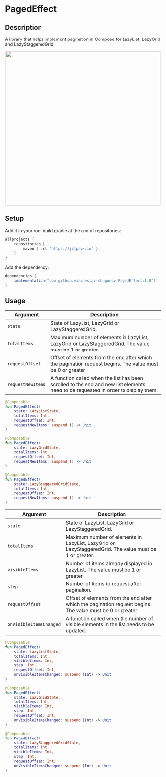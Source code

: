 # PagedEffect

## Description

A library that helps implement pagination in Compose for LazyList, LazyGrid and LazyStaggeredGrid.

<p align="center">
  <img src="https://github.com/viacheslav-chugunov/PagedEffect/blob/main/assets/paging_example.gif" height=500 />
</p>

## Setup

Add it in your root build.gradle at the end of repositories:

```gradle
allprojects {
    repositories {
        maven { url 'https://jitpack.io' }
    }
}
```

Add the dependency:

```gradle
dependencies {
    implementation("com.github.viacheslav-chugunov:PagedEffect:1.0")
}
```

## Usage

|Argument|Description|
| --- | --- |
|`state`|State of LazyList, LazyGrid or LazyStaggeredGrid.|
|`totalItems`|Maximum number of elements in LazyList, LazyGrid or LazyStaggeredGrid. The value must be 1 or greater.|
|`requestOffset`|Offset of elements from the end after which the pagination request begins. The value must be 0 or greater|
|`requestNewItems`|A function called when the list has been scrolled to the end and new list elements need to be requested in order to display them.|

```kotlin
@Composable
fun PagedEffect(
    state: LazyListState,
    totalItems: Int,
    requestOffset: Int,
    requestNewItems: suspend () -> Unit
)

@Composable
fun PagedEffect(
    state: LazyGridState,
    totalItems: Int,
    requestOffset: Int,
    requestNewItems: suspend () -> Unit
)

@Composable
fun PagedEffect(
    state: LazyStaggeredGridState,
    totalItems: Int,
    requestOffset: Int,
    requestNewItems: suspend () -> Unit
)
```

|Argument|Description|
| --- | --- |
|`state`|State of LazyList, LazyGrid or LazyStaggeredGrid.|
|`totalItems`|Maximum number of elements in LazyList, LazyGrid or LazyStaggeredGrid. The value must be 1 or greater.|
|`visibleItems`|Number of items already displayed in LazyList. The value must be 1 or greater.|
|`step`|Number of items to request after pagination.|
|`requestOffset`|Offset of elements from the end after which the pagination request begins. The value must be 0 or greater.|
|`onVisibleItemsChanged`|A function called when the number of visible elements in the list needs to be updated.|


```kotlin
@Composable
fun PagedEffect(
    state: LazyListState,
    totalItems: Int,
    visibleItems: Int,
    step: Int,
    requestOffset: Int,
    onVisibleItemsChanged: suspend (Int) -> Unit
)

@Composable
fun PagedEffect(
    state: LazyGridState,
    totalItems: Int,
    visibleItems: Int,
    step: Int,
    requestOffset: Int,
    onVisibleItemsChanged: suspend (Int) -> Unit
)

@Composable
fun PagedEffect(
    state: LazyStaggeredGridState,
    totalItems: Int,
    visibleItems: Int,
    step: Int,
    requestOffset: Int,
    onVisibleItemsChanged: suspend (Int) -> Unit
)
```
